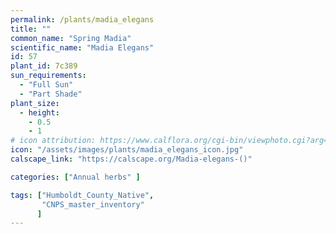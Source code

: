 ```yaml
---
permalink: /plants/madia_elegans
title: ""
common_name: "Spring Madia"
scientific_name: "Madia Elegans"
id: 57
plant_id: 7c389
sun_requirements:
  - "Full Sun"
  - "Part Shade"
plant_size:
  - height: 
    - 0.5
    - 1
# icon attribution: https://www.calflora.org/cgi-bin/viewphoto.cgi?arg=/app/up/entry/248/74656.jpg
icon: "/assets/images/plants/madia_elegans_icon.jpg" 
calscape_link: "https://calscape.org/Madia-elegans-()"

categories: ["Annual herbs" ]

tags: ["Humboldt_County_Native",
       "CNPS_master_inventory"
      ]
---
```


